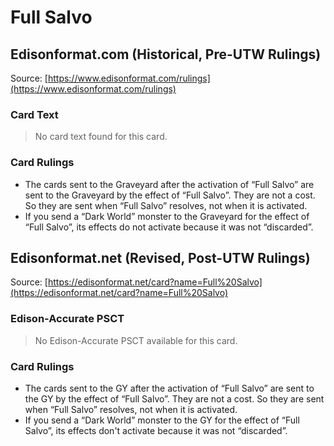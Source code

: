 # Full Salvo

## Edisonformat.com (Historical, Pre-UTW Rulings)

Source: [https://www.edisonformat.com/rulings](https://www.edisonformat.com/rulings)

### Card Text

> No card text found for this card.

### Card Rulings

*   The cards sent to the Graveyard after the activation of “Full Salvo” are sent to the Graveyard by the effect of “Full Salvo”. They are not a cost. So they are sent when “Full Salvo” resolves, not when it is activated.
*   If you send a “Dark World” monster to the Graveyard for the effect of “Full Salvo”, its effects do not activate because it was not “discarded”.

## Edisonformat.net (Revised, Post-UTW Rulings)

Source: [https://edisonformat.net/card?name=Full%20Salvo](https://edisonformat.net/card?name=Full%20Salvo)

### Edison-Accurate PSCT

> No Edison-Accurate PSCT available for this card.

### Card Rulings

*   The cards sent to the GY after the activation of “Full Salvo” are sent to the GY by the effect of “Full Salvo”. They are not a cost. So they are sent when “Full Salvo” resolves, not when it is activated.
*   If you send a “Dark World” monster to the GY for the effect of “Full Salvo”, its effects don't activate because it was not “discarded”.
            